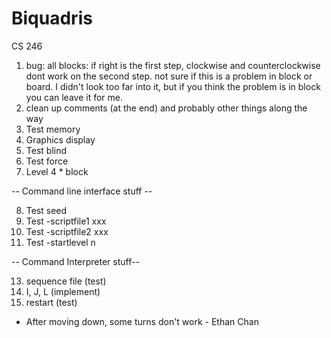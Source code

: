 # Biquadris
CS 246


1. bug: all blocks: if right is the first step, clockwise and counterclockwise dont work on the second step. not sure if this is a problem in block or board. I didn't look too far into it, but if you think the problem is in block you can leave it for me.
2. clean up comments (at the end) and probably other things along the way
3. Test memory
4. Graphics display
5. Test blind
6. Test force
7. Level 4 * block

-- Command line interface stuff --

8. Test seed
10. Test -scriptfile1 xxx
11. Test -scriptfile2 xxx
12. Test -startlevel n


-- Command Interpreter stuff--

13. sequence file (test)
14. I, J, L (implement)
15. restart (test)



- After moving down, some turns don't work - Ethan Chan



